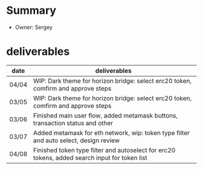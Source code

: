 # Summary
* Owner: Sergey

# deliverables
| date  | deliverables |
|--- | ---|
| 04/04  | WIP: Dark theme for horizon bridge: select erc20 token, comfirm and approve steps |
| 03/05  | WIP: Dark theme for horizon bridge: select erc20 token, comfirm and approve steps |
| 03/06  | Finished main user flow, added metamask buttons, transaction status and other  |
| 03/07  | Added metamask for eth network, wip: token type filter and auto select, design review |
| 04/08  | Finished token type filter and autoselect for erc20 tokens, added search input for token list |

